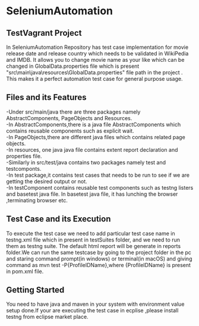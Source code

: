  <h1>SeleniumAutomation</h1>
 <h2>TestVagrant Project</h2>
     In SeleniumAutomation Repository has test case implementation for movie release date and release country which needs to be validated in WikiPedia and IMDB. It allows you to change movie name as your like which can be changed in GlobalData.properties file which is present "src\main\java\resources\GlobalData.properties" file path in the project . This makes it a perfect automation test case for general purpose usage. 
 <h2>Files and its Features</h2>
-Under src/main/java there are three packages namely AbstractComponents, PageObjects and Resources.<br>
-In AbstractComponents,there is a java file AbstractComponents which contains reusable components such as explicit wait.<br>
-In PageObjects,there are different java files which contains related page objects.<br>
-In resources, one java java file contains extent report declaration and properties file.<br>
-Similarly in src/test/java contains two packages namely test and testcomponts.<br>
-In test package,it contains test cases that needs to be run to see if we are getting the desired output or not.<br>
-In testComponent contains reusable test components such as testng listers and basetest java file. In basetest java file, it has lunching the browser ,terminating browser etc.<br>
  <h2>Test Case and its Execution</h2>
  To execute the test case we need to add particular test case name in testng.xml file which in present in testSuites folder, and we need to run them as testng suite. The default html report will be generate in reports folder.We can run the same testcase by going to the project folder in the pc and staring command prompt(in windows) or terminal(in macOS) and giving command as mvn test -P{ProfileIDName},where {ProfileIDName} is present in pom.xml file.
 <h2>Getting Started</h2>
 You need to have java and maven in your system with environment value setup done.If your are executing the test case in ecplise ,please install testng from eclipse market place. 